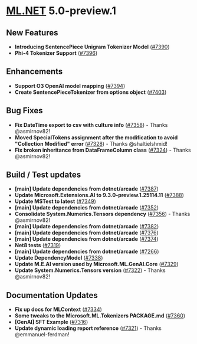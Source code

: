 # [ML.NET](http://dot.net/ml) 5.0-preview.1

## **New Features**
- **Introducing SentencePiece Unigram Tokenizer Model** ([#7390](https://github.com/dotnet/machinelearning/pull/7390))
- **Phi-4 Tokenizer Support** ([#7396](https://github.com/dotnet/machinelearning/pull/7396))

## **Enhancements**
- **Support O3 OpenAI model mapping** ([#7394](https://github.com/dotnet/machinelearning/pull/7394))
- **Create SentencePieceTokenizer from options object** ([#7403](https://github.com/dotnet/machinelearning/pull/7403))

## **Bug Fixes**
- **Fix DateTime export to csv with culture info** ([#7358](https://github.com/dotnet/machinelearning/pull/7358)) - Thanks @asmirnov82!
- **Moved SpecialTokens assignment after the modification to avoid "Collection Modified" error** ([#7328](https://github.com/dotnet/machinelearning/pull/7328)) - Thanks @shaltielshmid!
- **Fix broken inheritance from DataFrameColumn class** ([#7324](https://github.com/dotnet/machinelearning/pull/7324)) - Thanks @asmirnov82!

## **Build / Test updates**
- **[main] Update dependencies from dotnet/arcade** ([#7387](https://github.com/dotnet/machinelearning/pull/7387))
- **Update Microsoft.Extensions.AI to 9.3.0-preview.1.25114.11** ([#7388](https://github.com/dotnet/machinelearning/pull/7388))
- **Update MSTest to latest** ([#7349](https://github.com/dotnet/machinelearning/pull/7349))
- **[main] Update dependencies from dotnet/arcade** ([#7352](https://github.com/dotnet/machinelearning/pull/7352))
- **Consolidate System.Numerics.Tensors dependency** ([#7356](https://github.com/dotnet/machinelearning/pull/7356)) - Thanks @asmirnov82!
- **[main] Update dependencies from dotnet/arcade** ([#7382](https://github.com/dotnet/machinelearning/pull/7382))
- **[main] Update dependencies from dotnet/arcade** ([#7376](https://github.com/dotnet/machinelearning/pull/7376))
- **[main] Update dependencies from dotnet/arcade** ([#7374](https://github.com/dotnet/machinelearning/pull/7374))
- **Net8 tests** ([#7319](https://github.com/dotnet/machinelearning/pull/7319))
- **[main] Update dependencies from dotnet/arcade** ([#7266](https://github.com/dotnet/machinelearning/pull/7266))
- **Update DependencyModel** ([#7338](https://github.com/dotnet/machinelearning/pull/7338))
- **Update M.E.AI version used by Microsoft.ML.GenAI.Core** ([#7329](https://github.com/dotnet/machinelearning/pull/7329))
- **Update System.Numerics.Tensors version** ([#7322](https://github.com/dotnet/machinelearning/pull/7322)) - Thanks @asmirnov82!

## **Documentation Updates**
- **Fix up docs for MLContext** ([#7334](https://github.com/dotnet/machinelearning/pull/7334))
- **Some tweaks to the Microsoft.ML.Tokenizers PACKAGE.md** ([#7360](https://github.com/dotnet/machinelearning/pull/7360))
- **[GenAI] SFT Example** ([#7316](https://github.com/dotnet/machinelearning/pull/7316))
- **Update dynamic loading report reference** ([#7321](https://github.com/dotnet/machinelearning/pull/7321)) - Thanks @emmanuel-ferdman!


